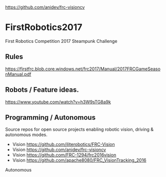 https://github.com/anidev/frc-visioncv

# FirstRobotics2017
First Robotics Competition 2017 Steampunk Challenge 

## Rules

https://firstfrc.blob.core.windows.net/frc2017/Manual/2017FRCGameSeasonManual.pdf

## Robots / Feature ideas.

https://www.youtube.com/watch?v=h3W9sTG8a9k

## Programming / Autonomous

Source repos for open source projects enabling robotic vision, driving & autonomous modes.

* Vision https://github.com/iliterobotics/FRC-Vision
* Vision https://github.com/anidev/frc-visioncv
* Vision https://github.com/FRC-1294/frc2016vision
* Vision https://github.com/apache8080/FRC_VisionTracking_2016

Autonomous

